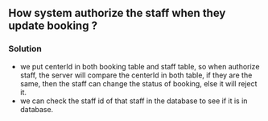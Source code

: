 ## How system authorize the staff when they update booking ?
### Solution
* we put centerId in both booking table and staff table, so when authorize staff, the server will compare the centerId in both table, if they are the same, then the staff can change the status of booking, else it will reject it.  
* we can check the staff id of that staff in the database to see if it is in database.  

